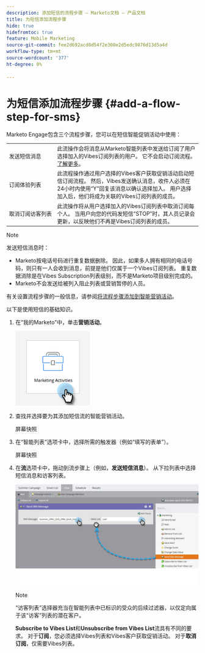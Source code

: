 ```yaml
---
description: 添加短信的流程步骤 — Marketo文档 — 产品文档
title: 为短信添加流程步骤
hide: true
hidefromtoc: true
feature: Mobile Marketing
source-git-commit: fee2d692acd8d54f2e308e2d5edc9876d13d5a4d
workflow-type: tm+mt
source-wordcount: '377'
ht-degree: 0%

---
```


# 为短信添加流程步骤 {#add-a-flow-step-for-sms}

Marketo Engage包含三个流程步骤，您可以在短信智能促销活动中使用：

<table>
<tbody>
  <tr>
    <td style="width:25%">发送短信消息</td>
    <td>此流操作会将消息从Marketo智能列表中发送给订阅了用户选择加入的Vibes订阅列表的用户。 它不会启动订阅流程。 <a href="/help/marketo/product-docs/mobile-marketing/vibes-sms-messages/send-a-vibes-sms-message.md">了解更多</a>。</td>
  </tr>

<tr>
    <td style="width:25%">订阅体验列表</td>
    <td>此流程操作通过用户选择的Vibes客户获取促销活动启动短信订阅流程。 然后，Vibes发送确认消息，收件人必须在24小时内使用“Y”回复该消息以确认选择加入。 用户选择加入后，他们将成为关联的Vibes订阅列表的成员。</td>
  </tr>
  <tr>
    <td style="width:25%">取消订阅访客列表</td>
    <td>此流操作将从用户选择加入的Vibes订阅列表中取消订阅每个人。 当用户向您的代码发短信“STOP”时，其人员记录会更新，以反映他们不再是Vibes订阅列表的成员。</td>
  </tr>
  </tbody>
</table>

>[!NOTE]
>
>发送短信消息时：
>
>* Marketo按电话号码进行重复数据删除。 因此，如果多人拥有相同的电话号码，则只有一人会收到消息，前提是他们仅属于一个Vibes订阅列表。 重复数据消除是在Vibes Subscription列表级别，而不是Marketo项目级别完成的。
>* Marketo不会发送给被列入阻止列表或营销暂停的人员。

有关设置流程步骤的一般信息，请参阅[将流程步骤添加到智能营销活动](/help/marketo/product-docs/core-marketo-concepts/smart-campaigns/flow-actions/add-a-flow-step-to-a-smart-campaign.md)。

以下是使用短信的基础知识。

1. 在“我的Marketo”中，单击&#x200B;**营销活动**。

   ![](assets/add-a-flow-step-for-sms-1.png)

1. 查找并选择要为其添加短信流的智能营销活动。

   屏幕快照

1. 在“智能列表”选项卡中，选择所需的触发器（例如“填写的表单”）。

   屏幕快照

1. 在&#x200B;**流**&#x200B;选项卡中，拖动到流步骤上（例如，**发送短信消息**）。 从下拉列表中选择短信消息和访客列表。

   ![](assets/send-sms-message-hands.jpg)

   >[!NOTE]
   >
   >“访客列表”选择器充当在智能列表中已标识的受众的后续过滤器，以仅定向属于该“访客”列表的潜在客户。
   >
   >**Subscribe to Vibes List**&#x200B;和&#x200B;**Unsubscribe from Vibes List**&#x200B;流具有不同的要求。 对于&#x200B;**订阅**，您必须选择Vibes列表和Vibes客户获取促销活动。 对于&#x200B;**取消订阅**，仅需要Vibes列表。

